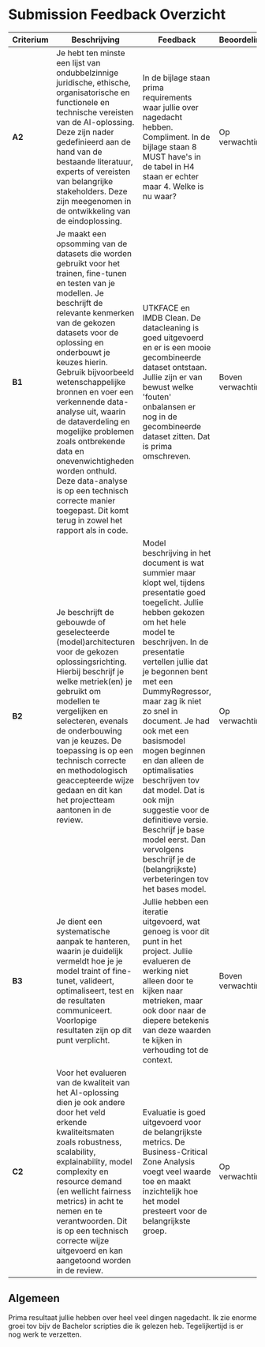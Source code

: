 # Submission Feedback Overzicht

| Criterium | Beschrijving | Feedback | Beoordeling |
|-----------|-------------|----------|-------------|
| **A2** | Je hebt ten minste een lijst van ondubbelzinnige juridische, ethische, organisatorische en functionele en technische vereisten van de AI-oplossing. Deze zijn nader gedefinieerd aan de hand van de bestaande literatuur, experts of vereisten van belangrijke stakeholders. Deze zijn meegenomen in de ontwikkeling van de eindoplossing. | In de bijlage staan prima requirements waar jullie over nagedacht hebben. Compliment. In de bijlage staan 8 MUST have's in de tabel in H4 staan er echter maar 4. Welke is nu waar? | Op verwachting |
| **B1** | Je maakt een opsomming van de datasets die worden gebruikt voor het trainen, fine-tunen en testen van je modellen. Je beschrijft de relevante kenmerken van de gekozen datasets voor de oplossing en onderbouwt je keuzes hierin. Gebruik bijvoorbeeld wetenschappelijke bronnen en voer een verkennende data-analyse uit, waarin de dataverdeling en mogelijke problemen zoals ontbrekende data en onevenwichtigheden worden onthuld. Deze data-analyse is op een technisch correcte manier toegepast. Dit komt terug in zowel het rapport als in code. | UTKFACE en IMDB Clean. De datacleaning is goed uitgevoerd en er is een mooie gecombineerde dataset ontstaan. Jullie zijn er van bewust welke 'fouten' onbalansen er nog in de gecombineerde dataset zitten. Dat is prima omschreven. | Boven verwachting |
| **B2** | Je beschrijft de gebouwde of geselecteerde (model)architecturen voor de gekozen oplossingsrichting. Hierbij beschrijf je welke metriek(en) je gebruikt om modellen te vergelijken en selecteren, evenals de onderbouwing van je keuzes. De toepassing is op een technisch correcte en methodologisch geaccepteerde wijze gedaan en dit kan het projectteam aantonen in de review. | Model beschrijving in het document is wat summier maar klopt wel, tijdens presentatie goed toegelicht. Jullie hebben gekozen om het hele model te beschrijven. In de presentatie vertellen jullie dat je begonnen bent met een DummyRegressor, maar zag ik niet zo snel in document. Je had ook met een basismodel mogen beginnen en dan alleen de optimalisaties beschrijven tov dat model. Dat is ook mijn suggestie voor de definitieve versie. Beschrijf je base model eerst. Dan vervolgens beschrijf je de (belangrijkste) verbeteringen tov het bases model. | Op verwachting |
| **B3** | Je dient een systematische aanpak te hanteren, waarin je duidelijk vermeldt hoe je je model traint of fine-tunet, valideert, optimaliseert, test en de resultaten communiceert. Voorlopige resultaten zijn op dit punt verplicht. | Jullie hebben een iteratie uitgevoerd, wat genoeg is voor dit punt in het project. Jullie evalueren de werking niet alleen door te kijken naar metrieken, maar ook door naar de diepere betekenis van deze waarden te kijken in verhouding tot de context. | Boven verwachting |
| **C2** | Voor het evalueren van de kwaliteit van het AI-oplossing dien je ook andere door het veld erkende kwaliteitsmaten zoals robustness, scalability, explainability, model complexity en resource demand (en wellicht fairness metrics) in acht te nemen en te verantwoorden. Dit is op een technisch correcte wijze uitgevoerd en kan aangetoond worden in de review. | Evaluatie is goed uitgevoerd voor de belangrijkste metrics. De Business-Critical Zone Analysis voegt veel waarde toe en maakt inzichtelijk hoe het model presteert voor de belangrijkste groep. | Op verwachting |

## Algemeen

Prima resultaat jullie hebben over heel veel dingen nagedacht. Ik zie enorme groei tov bijv de Bachelor scripties die ik gelezen heb. Tegelijkertijd is er nog werk te verzetten.